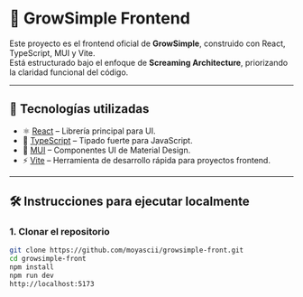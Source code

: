 # 🌱 GrowSimple Frontend

Este proyecto es el frontend oficial de **GrowSimple**, construido con React, TypeScript, MUI y Vite.  
Está estructurado bajo el enfoque de **Screaming Architecture**, priorizando la claridad funcional del código.

---

## 🚀 Tecnologías utilizadas

- ⚛️ [React](https://reactjs.org/) – Librería principal para UI.
- 📘 [TypeScript](https://www.typescriptlang.org/) – Tipado fuerte para JavaScript.
- 🎨 [MUI](https://mui.com/) – Componentes UI de Material Design.
- ⚡ [Vite](https://vitejs.dev/) – Herramienta de desarrollo rápida para proyectos frontend.

---

## 🛠️ Instrucciones para ejecutar localmente

### 1. Clonar el repositorio

```bash
git clone https://github.com/moyascii/growsimple-front.git
cd growsimple-front
npm install
npm run dev
http://localhost:5173
